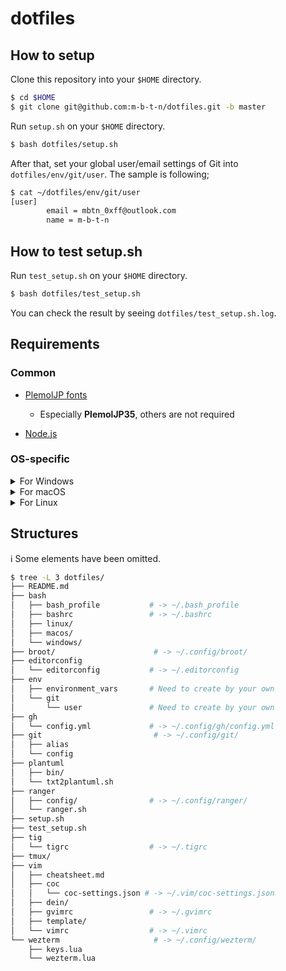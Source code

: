 # dotfiles

## How to setup

Clone this repository into your `$HOME` directory.

```sh
$ cd $HOME
$ git clone git@github.com:m-b-t-n/dotfiles.git -b master
```

Run `setup.sh` on your `$HOME` directory.

```sh
$ bash dotfiles/setup.sh
```

After that, set your global user/email settings of Git into `dotfiles/env/git/user`.
The sample is following;

```sh
$ cat ~/dotfiles/env/git/user
[user]
        email = mbtn_0xff@outlook.com
        name = m-b-t-n
```

## How to test setup.sh

Run `test_setup.sh` on your `$HOME` directory.

```sh
$ bash dotfiles/test_setup.sh
```

You can check the result by seeing `dotfiles/test_setup.sh.log`.

## Requirements

### Common

* [PlemolJP fonts](https://github.com/yuru7/PlemolJP)
  - Especially **PlemolJP35**, others are not required

* [Node.js](https://nodejs.org/en/)

### OS-specific

<details>
<summary>For Windows</summary>

* Install [Git for Windows](https://git-scm.com/download/win)

* If you have been used WSL/WSL2, see below Linux section

</details>

<details>
<summary>For macOS</summary>

* Install [Homebrew](https://brew.sh/)
  ```sh
  ### Below is the **DEAD COPY** of official installation
  $ /bin/bash -c "$(curl -fsSL https://raw.githubusercontent.com/Homebrew/install/HEAD/install.sh)"
  ```

* Install newly bash (v5+)
  ```sh
  ### Install newly bash
  $ brew install bash

  ### Check the version of bash
  ### The sample is following at 2023/06/09
  $ bash --version
  GNU bash, version 5.2.15(1)-release (x86_64-apple-darwin21.6.0)
  Copyright (C) 2022 Free Software Foundation, Inc.
  License GPLv3+: GNU GPL version 3 or later <http://gnu.org/licenses/gpl.html>

  This is free software; you are free to change and redistribute it.
  There is NO WARRANTY, to the extent permitted by law.
  ```

* Change default shell from zsh to bash
  ```sh
  ### Check where is bash installed
  $ brew config | grep -i prefix
  HOMEBREW_PREFIX: /usr/local # <= will need for below steps

  ### Change default shell
  $ BASH_PATH="/usr/local/bin/bash"
  $ sudo echo ${BASH_PATH} >> /etc/shells
  $ sudo chsh -s ${BASH_PATH} $(whoami)
  $ sudo reboot
  ```

</details>

<details>
<summary>For Linux</summary>

* I think there is no need to do because most distro have been selected bash for default shell

* If not, you need to change default shell to bash, refer to macOS section

</details>

## Structures

:information_source: Some elements have been omitted.

```sh
$ tree -L 3 dotfiles/
├── README.md
├── bash
│   ├── bash_profile           # -> ~/.bash_profile
│   ├── bashrc                 # -> ~/.bashrc
│   ├── linux/
│   ├── macos/
│   └── windows/
├── broot/                      # -> ~/.config/broot/
├── editorconfig
│   └── editorconfig           # -> ~/.editorconfig
├── env
│   ├── environment_vars       # Need to create by your own
│   └── git
│       └── user               # Need to create by your own
├── gh
│   └── config.yml             # -> ~/.config/gh/config.yml
├── git                         # -> ~/.config/git/
│   ├── alias
│   └── config
├── plantuml
│   ├── bin/
│   └── txt2plantuml.sh
├── ranger
│   ├── config/                # -> ~/.config/ranger/
│   └── ranger.sh
├── setup.sh
├── test_setup.sh
├── tig
│   └── tigrc                  # -> ~/.tigrc
├── tmux/
├── vim
│   ├── cheatsheet.md
│   ├── coc
│   │   └── coc-settings.json # -> ~/.vim/coc-settings.json
│   ├── dein/
│   ├── gvimrc                 # -> ~/.gvimrc
│   ├── template/
│   └── vimrc                  # -> ~/.vimrc
└── wezterm                     # -> ~/.config/wezterm/
    ├── keys.lua
    └── wezterm.lua

```
